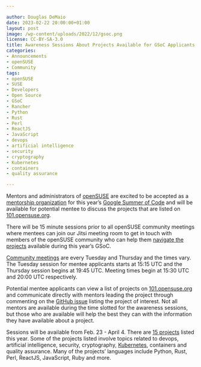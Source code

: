 ```yaml
---

author: Douglas DeMaio
date: 2023-02-22 20:00:00+01:00
layout: post
image: /wp-content/uploads/2022/12/gsoc.png
license: CC-BY-SA-3.0
title: Awareness Sessions About Projects Available for GSoC Applicants
categories:
- Announcements
- openSUSE
- Community
tags:
- openSUSE
- SUSE
- Developers
- Open Source
- GSoC
- Rancher
- Python
- Rust
- Perl
- ReactJS
- JavaScript
- devops
- artificial intelligence
- security
- cryptography
- Kubernetes
- containers
- quality assurance

---
```


Mentors and administrators of [openSUSE](https://www.opensuse.org/) are excited to be accepted as a [mentorship organization](https://101.opensuse.org/#mentee) for this year’s [Google Summer of Code](https://summerofcode.withgoogle.com/) and will be available for potential mentee to discuss the projects that are listed on [101.opensuse.org](https://101.opensuse.org/).

There will be 15 minute sessions prior to all openSUSE community meetings where mentees can join our Jitsi meeting room to get in touch with members of the openSUSE community who can help them [navigate the projects](https://101.opensuse.org/#mentee) available during this year’s GSoC. 

[Community meetings](https://etherpad.opensuse.org/p/weeklymeeting) are every Tuesday and Thursday and the times vary. The Tuesday session for mentee applicants starts at 15:15 UTC and the Thursday session begins at 19:45 UTC. Meeting times begin at 15:30 UTC and 20:00 UTC respectively. 

Potential mentee applicants can view a list of projects on [101.opensuse.org](https://101.opensuse.org/#mentee) and communicate directly with mentors leading the project through commenting on the [GitHub issue](https://github.com/openSUSE/mentoring/issues) listing the project of interest. Not all mentors are available during the time slotted for the awareness sessions, but those who are available will help the best they can with the information they have available about a project. 

Sessions will be available from Feb. 23 - April 4. There are [15 projects](https://101.opensuse.org/#mentee) listed this year. Some of the projects listed involve topics related to devops, artificial intelligence, security, cryptography, [Kubernetes](https://kubernetes.io/), containers and quality assurance. Many of the projects’ languages include Python, Rust, Perl, ReactJS, JavaScript, Ruby and more.

<meta name="openSUSE, Developers, sysadmin, user, Open Source, Google Summer of Code, mentors, mentoring, devops, python, rust, perl, openQA, rancher, github, security, cryptography, ai" content="HTML,CSS,XML,JavaScript">
